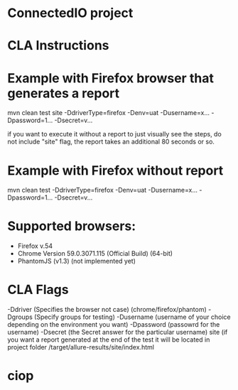 # ConnectedIO project

# CLA Instructions

# Example with Firefox browser that generates a report
mvn clean test site -DdriverType=firefox -Denv=uat -Dusername=x... -Dpassword=1... -Dsecret=v...

if you want to execute it without a report to just visually see the steps, do not include "site" flag, the report takes an additional 80 seconds or so.

# Example with Firefox without report
mvn clean test -DdriverType=firefox -Denv=uat -Dusername=x... -Dpassword=1... -Dsecret=v...

# Supported browsers:
- Firefox v.54
- Chrome Version 59.0.3071.115 (Official Build) (64-bit)
- PhantomJS (v1.3) (not implemented yet)

# CLA Flags
-Ddriver (Specifies the browser not case) (chrome/firefox/phantom)
-Dgroups (Specify groups for testing)
-Dusername (username of your choice depending on the environment you want)
-Dpassword (passowrd for the username)
-Dsecret (the Secret answer for the particular username)
site (if you want a report generated at the end of the test it will be located in project folder
/target/allure-results/site/index.html
# ciop
